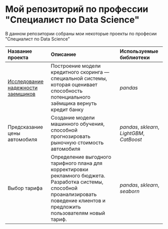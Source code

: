 # Мой репозиторий по профессии "Специалист по Data Science"
В данном репозитории собраны мои некоторые проекты по професии "Специалист по Data Science"

| Название проекта | Описание | Используемые библиотеки | 
| :---------------------- | :---------------------- | :---------------------- |
|   [Исследование надежности заемщиков](https://github.com/BogdanShumskiy/yandex_practicum/tree/main/bank_debt)| Построение модели кредитного скоринга — специальной системы, которая оценивает способность потенциального заёмщика вернуть кредит банку| *pandas* |
| Предсказание цены автомобиля| Создание модели машинного обучения, способной прогнозировать рыночную стоимость автомобиля| *pandas*, *sklearn*, *LightGBM*, *CatBoost* |
| Выбор тарифа| Определение выгодного тарифного плана для корректировки рекламного бюджета. Разработка системы, способной проанализировать поведение клиентов и предложить пользователям новый тариф.| *pandas*, *sklearn*, *seaborn* |
